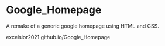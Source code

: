 # Google_Homepage

A remake of a generic google homepage using HTML and CSS.

excelsior2021.github.io/Google_Homepage
